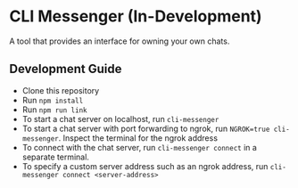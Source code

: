 # CLI Messenger (In-Development)

A tool that provides an interface for owning your own chats.

## Development Guide

- Clone this repository
- Run `npm install`
- Run `npm run link`
- To start a chat server on localhost, run `cli-messenger`
- To start a chat server with port forwarding to ngrok, run `NGROK=true cli-messenger`. Inspect the terminal for the ngrok address
- To connect with the chat server, run `cli-messenger connect` in a separate terminal.
- To specify a custom server address such as an ngrok address, run `cli-messenger connect <server-address>`